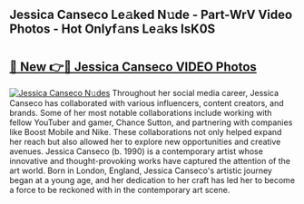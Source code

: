 ## Jessica Canseco Le𝚊ked N𝚞de - Part-WrV Video Photos - Hot Onlyf𝚊ns Le𝚊ks IsK0S

# <h2><a href="http://ab41386.deff.icu/?id=Jessica+Canseco">🔗 New 👉🔴 Jessica Canseco VIDEO Photos</a></h2>

[![Jessica Canseco N𝚞des](https://i.imgur.com/rIISA9y.gif)](http://ab41386.deff.icu/?id=Jessica+Canseco)
Throughout her social media career, Jessica Canseco has collaborated with various influencers, content creators, and brands. Some of her most notable collaborations include working with fellow YouTuber and gamer, Chance Sutton, and partnering with companies like Boost Mobile and Nike. These collaborations not only helped expand her reach but also allowed her to explore new opportunities and creative avenues. Jessica Canseco (b. 1990) is a contemporary artist whose innovative and thought-provoking works have captured the attention of the art world. Born in London, England, Jessica Canseco's artistic journey began at a young age, and her dedication to her craft has led her to become a force to be reckoned with in the contemporary art scene.
